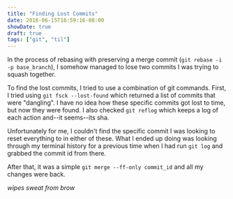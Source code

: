 ```yaml
---
title: "Finding Lost Commits"
date: 2016-06-15T16:59:16-08:00
showDate: true
draft: true
tags: ["git", "til"]
---
```

In the process of rebasing with preserving a merge commit (`git rebase -i -p base_branch`),
I somehow managed to lose two commits I was trying to squash together.

To find the lost commits, I tried to use a combination of git commands.
First, I tried using `git fsck --lost-found` which returned a list of
commits that were "dangling". I have no idea how these specific commits
got lost to time, but now they were found. I also checked `git reflog`
which keeps a log of each action and--it seems--its sha.

Unfortunately for me, I couldn't find the specific commit I was looking
to reset everything to in either of these. What I ended up doing was looking
through my terminal history for a previous time when I had run `git log`
and grabbed the commit id from there.

After that, it was a simple `git merge --ff-only commit_id` and all my
changes were back.

*wipes sweat from brow*
